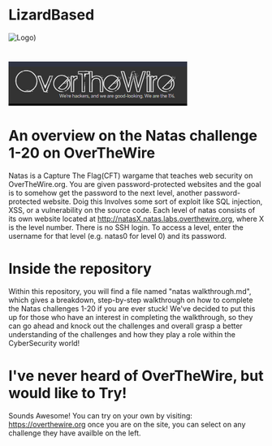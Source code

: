  #   LizardBased
   <p align="Left">
  <img width="460" height="300" <img width="376" alt="Logo" src="https://user-images.githubusercontent.com/31714690/167225721-137e9695-b85b-4853-b1cd-f66afbfdffe3.png">)
 </p>

#
![]( Screenshots/OTW.PNG)  
# An overview on the Natas challenge 1-20 on OverTheWire 
  Natas is a Capture The Flag(CFT) wargame that teaches web security on OverTheWire.org.
  You are given password-protected websites and the goal is to somehow get the password to the next level, another password-protected website.
  Doig this Involves some sort of exploit like SQL injection, XSS, or a vulnerability on the source code. 
 Each level of natas consists of its own website located at http://natasX.natas.labs.overthewire.org, where X is the level number. There is no SSH login. To access a 
 level, enter the username for that level (e.g. natas0 for level 0) and its password.
 
# Inside the repository
 Within this repository, you will find a file named "natas walkthrough.md", which gives a breakdown, step-by-step walkthrough on how to complete the Natas challenges 1-20 if you are ever stuck! We've decided to put this up for those who have an interest in completing the walkthrough, so they can go ahead and knock out the challenges and overall grasp a better understanding of the challenges and how they play a role within the CyberSecurity world! 
  
# I've never heard of OverTheWire, but would like to Try!
  Sounds Awesome! You can try on your own by visiting:
  https://overthewire.org
  once you are on the site, you can select on any challenge they have availble on the left.

